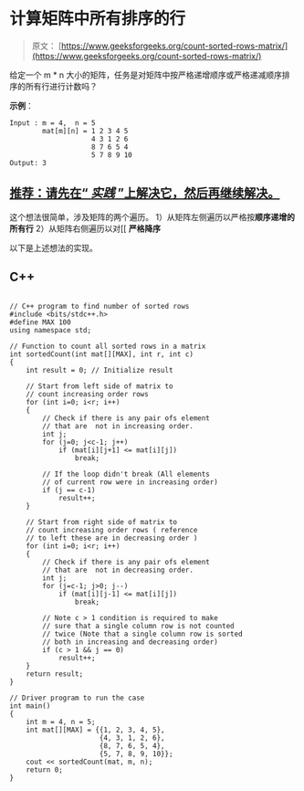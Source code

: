 # 计算矩阵中所有排序的行

> 原文： [https://www.geeksforgeeks.org/count-sorted-rows-matrix/](https://www.geeksforgeeks.org/count-sorted-rows-matrix/)

给定一个 m * n 大小的矩阵，任务是对矩阵中按严格递增顺序或严格递减顺序排序的所有行进行计数吗？

**示例**：

```
Input : m = 4,  n = 5
        mat[m][n] = 1 2 3 4 5
                    4 3 1 2 6
                    8 7 6 5 4
                    5 7 8 9 10
Output: 3 

```

## [推荐：请先在“ ***实践*** ”上解决它，然后再继续解决。](https://practice.geeksforgeeks.org/problems/count-sorted-rows/0)

这个想法很简单，涉及矩阵的两个遍历。
1）从矩阵左侧遍历以严格按**顺序递增的所有行**
2）从矩阵右侧遍历以对[[ **严格降序**

以下是上述想法的实现。

## C++ 

```

// C++ program to find number of sorted rows 
#include <bits/stdc++.h> 
#define MAX 100 
using namespace std; 

// Function to count all sorted rows in a matrix 
int sortedCount(int mat[][MAX], int r, int c) 
{ 
    int result = 0; // Initialize result 

    // Start from left side of matrix to 
    // count increasing order rows 
    for (int i=0; i<r; i++) 
    { 
        // Check if there is any pair ofs element 
        // that are  not in increasing order. 
        int j; 
        for (j=0; j<c-1; j++) 
            if (mat[i][j+1] <= mat[i][j]) 
                break; 

        // If the loop didn't break (All elements 
        // of current row were in increasing order) 
        if (j == c-1) 
            result++; 
    } 

    // Start from right side of matrix to 
    // count increasing order rows ( reference 
    // to left these are in decreasing order ) 
    for (int i=0; i<r; i++) 
    { 
        // Check if there is any pair ofs element 
        // that are  not in decreasing order. 
        int j; 
        for (j=c-1; j>0; j--) 
            if (mat[i][j-1] <= mat[i][j]) 
                break; 

        // Note c > 1 condition is required to make 
        // sure that a single column row is not counted 
        // twice (Note that a single column row is sorted 
        // both in increasing and decreasing order)  
        if (c > 1 && j == 0) 
            result++; 
    } 
    return result; 
} 

// Driver program to run the case 
int main() 
{ 
    int m = 4, n = 5; 
    int mat[][MAX] = {{1, 2, 3, 4, 5}, 
                      {4, 3, 1, 2, 6}, 
                      {8, 7, 6, 5, 4}, 
                      {5, 7, 8, 9, 10}}; 
    cout << sortedCount(mat, m, n); 
    return 0; 
} 

```